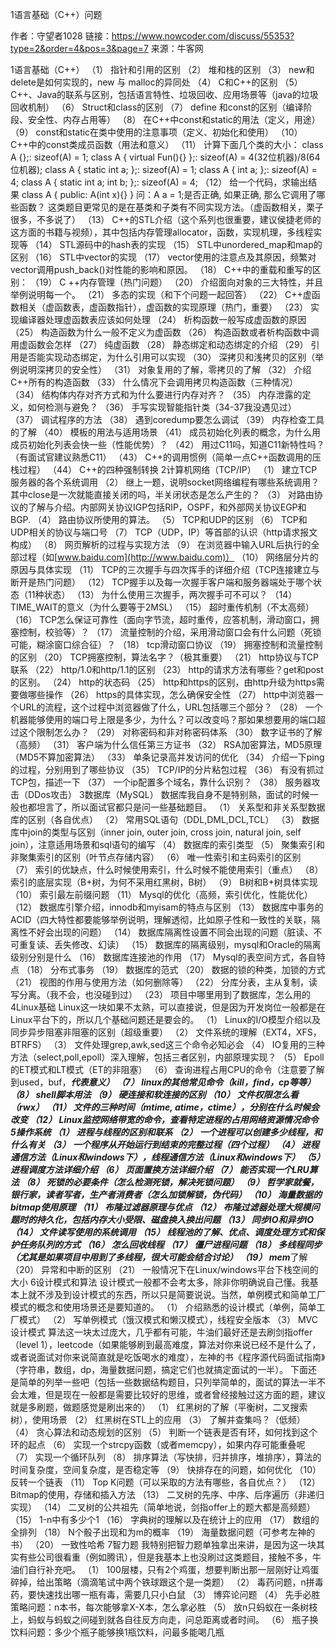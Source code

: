  1语言基础（C++）问题

作者：守望者1028
链接：https://www.nowcoder.com/discuss/55353?type=2&order=4&pos=3&page=7
来源：牛客网

1语言基础（C++）
 （1）    指针和引用的区别
 （2）    堆和栈的区别
 （3）    new和delete是如何实现的，new 与 malloc的异同处
 （4）    C和C++的区别
 （5）    C++、Java的联系与区别，包括语言特性、垃圾回收、应用场景等（java的垃圾回收机制）
 （6）    Struct和class的区别
 （7）    define 和const的区别（编译阶段、安全性、内存占用等）
 （8）    在C++中const和static的用法（定义，用途）
 （9）    const和static在类中使用的注意事项（定义、初始化和使用）
 （10）    C++中的const类成员函数（用法和意义）
 （11）    计算下面几个类的大小：
 class A {};: sizeof(A) = 1;
 class A { virtual Fun(){} };: sizeof(A) = 4(32位机器)/8(64位机器);
 class A { static int a; };: sizeof(A) = 1;
 class A { int a; };: sizeof(A) = 4;
 class A { static int a; int b; };: sizeof(A) = 4;
 （12）    给一个代码，求输出结果
 class A
 {
 public:
 A(int x){}
 }
 问：A a = 1;是否正确, 如果正确, 那么它调用了哪些函数？
 这类题目更常见的是在基类和子类有不同实现方法。（虚函数相关，栗子很多，不多说了）
 （13）    C++的STL介绍（这个系列也很重要，建议侯捷老师的这方面的书籍与视频），其中包括内存管理allocator，函数，实现机理，多线程实现等
 （14）    STL源码中的hash表的实现
 （15）    STL中unordered_map和map的区别
 （16）    STL中vector的实现
 （17）    vector使用的注意点及其原因，频繁对vector调用push_back()对性能的影响和原因。
 （18）    C++中的重载和重写的区别：
 （19）    C ++内存管理（热门问题）
 （20）    介绍面向对象的三大特性，并且举例说明每一个。
 （21）    多态的实现（和下个问题一起回答）
 （22）    C++虚函数相关（虚函数表，虚函数指针），虚函数的实现原理（热门，重要）
 （23）    实现编译器处理虚函数表应该如何处理
 （24）    析构函数一般写成虚函数的原因
 （25）    构造函数为什么一般不定义为虚函数
 （26）    构造函数或者析构函数中调用虚函数会怎样
 （27）    纯虚函数
 （28）    静态绑定和动态绑定的介绍
 （29）    引用是否能实现动态绑定，为什么引用可以实现
 （30）    深拷贝和浅拷贝的区别（举例说明深拷贝的安全性）
 （31）    对象复用的了解，零拷贝的了解
 （32）    介绍C++所有的构造函数
 （33）    什么情况下会调用拷贝构造函数（三种情况）
 （34）    结构体内存对齐方式和为什么要进行内存对齐？
 （35）    内存泄露的定义，如何检测与避免？
 （36）    手写实现智能指针类（34-37我没遇见过）
 （37）    调试程序的方法
 （38）    遇到coredump要怎么调试
 （39）    内存检查工具的了解
 （40）    模板的用法与适用场景
 （41）    成员初始化列表的概念，为什么用成员初始化列表会快一些（性能优势）？
 （42）    用过C11吗，知道C11新特性吗？（有面试官建议熟悉C11）
 （43）    C++的调用惯例（简单一点C++函数调用的压栈过程）
 （44）    C++的四种强制转换
 2计算机网络（TCP/IP）
 （1）    建立TCP服务器的各个系统调用
 （2）    继上一题，说明socket网络编程有哪些系统调用？其中close是一次就能直接关闭的吗，半关闭状态是怎么产生的？
 （3）    对路由协议的了解与介绍。内部网关协议IGP包括RIP，OSPF，和外部网关协议EGP和BGP.
 （4）    路由协议所使用的算法。
 （5）    TCP和UDP的区别
 （6）    TCP和UDP相关的协议与端口号
 （7）    TCP（UDP，IP）等首部的认识（http请求报文构成）
 （8）    网页解析的过程与实现方法
 （9）  在浏览器中输入URL后执行的全部过程（如[www.baidu.com](http://www.baidu.com)）
 （10）    网络层分片的原因与具体实现
 （11）    TCP的三次握手与四次挥手的详细介绍（TCP连接建立与断开是热门问题）
 （12）    TCP握手以及每一次握手客户端和服务器端处于哪个状态（11种状态）
 （13）    为什么使用三次握手，两次握手可不可以？
 （14）    TIME_WAIT的意义（为什么要等于2MSL）
 （15）    超时重传机制（不太高频）
 （16）    TCP怎么保证可靠性（面向字节流，超时重传，应答机制，滑动窗口，拥塞控制，校验等）？
 （17）    流量控制的介绍，采用滑动窗口会有什么问题（死锁可能，糊涂窗口综合征）？
 （18）    tcp滑动窗口协议
 （19）    拥塞控制和流量控制的区别
 （20）    TCP拥塞控制，算法名字？（极其重要）
 （21）    http协议与TCP联系
 （22）    http/1.0和http/1.1的区别
 （23）    http的请求方法有哪些？get和post的区别。
 （24）    http的状态码
 （25）    http和https的区别，由http升级为https需要做哪些操作
 （26）    https的具体实现，怎么确保安全性
 （27）    http中浏览器一个URL的流程，这个过程中浏览器做了什么，URL包括哪三个部分？
 （28）    一个机器能够使用的端口号上限是多少，为什么？可以改变吗？那如果想要用的端口超过这个限制怎么办？
 （29）    对称密码和非对称密码体系
 （30）    数字证书的了解（高频）
 （31）    客户端为什么信任第三方证书
 （32）    RSA加密算法，MD5原理（MD5不算加密算法）
 （33）    单条记录高并发访问的优化
 （34）    介绍一下ping的过程，分别用到了哪些协议
 （35）    TCP/IP的分片粘包过程
 （36）    有没有抓过TCP包，描述一下
 （37）    一个ip配置多个域名，靠什么识别？
 （38）    服务器攻击（DDos攻击）
 3数据库（MySQL）
 数据库我自身不是特别熟，面试的时候一般也都坦言了，所以面试官都只是问一些基础题目。
 （1）    关系型和非关系型数据库的区别（各自优点）
 （2）    常用SQL语句（DDL,DML,DCL,TCL）
 （3）    数据库中join的类型与区别（inner join, outer join, cross join, natural join, self join），注意适用场景和sql语句的编写
 （4）    数据库的索引类型
 （5）    聚集索引和非聚集索引的区别（叶节点存储内容）
 （6）    唯一性索引和主码索引的区别
 （7）    索引的优缺点，什么时候使用索引，什么时候不能使用索引（重点）
 （8）    索引的底层实现（B+树，为何不采用红黑树，B树）
 （9）    B树和B+树具体实现
 （10）    索引最左前缀问题
 （11）    Mysql的优化（高频，索引优化，性能优化）
 （12）    数据库引擎介绍，innodb和myisam的特点与区别
 （13）    数据库中事务的ACID（四大特性都要能够举例说明，理解透彻，比如原子性和一致性的关联，隔离性不好会出现的问题）
 （14）    数据库隔离性设置不同会出现的问题（脏读、不可重复读、丢失修改、幻读）
 （15）    数据库的隔离级别，mysql和Oracle的隔离级别分别是什么
 （16）    数据库连接池的作用
 （17）    Mysql的表空间方式，各自特点
 （18）    分布式事务
 （19）    数据库的范式
 （20）    数据的锁的种类，加锁的方式
 （21）    视图的作用与使用方法（如何删除等）
 （22）    分库分表，主从复制，读写分离。（我不会，也没碰到过）
 （23）    项目中哪里用到了数据库，怎么用的
 4Linux基础
 Linux这一块如果不太熟，可以直接说，但是因为开发岗位一般都是在Linux平台下的，所以几个基础问题还是要会的。
 （1）    Linux的I/O模型介绍以及同步异步阻塞非阻塞的区别（超级重要）
 （2）    文件系统的理解（EXT4，XFS，BTRFS）
 （3）    文件处理grep,awk,sed这三个命令必知必会
 （4）    IO复用的三种方法（select,poll,epoll）深入理解，包括三者区别，内部原理实现？
 （5）    Epoll的ET模式和LT模式（ET的非阻塞）
 （6）    查询进程占用CPU的命令（注意要了解到used，buf，***代表意义）
 （7）    linux的其他常见命令（kill，find，cp等等）
 （8）    shell脚本用法
 （9）    硬连接和软连接的区别
 （10）    文件权限怎么看（rwx）
 （11）    文件的三种时间（mtime, atime，ctime），分别在什么时候会改变
 （12）    Linux监控网络带宽的命令，查看特定进程的占用网络资源情况命令
 5操作系统
 （1）    进程与线程的区别和联系
 （2）    一个进程可以创建多少线程，和什么有关
 （3）    一个程序从开始运行到结束的完整过程（四个过程）
 （4）    进程通信方法（Linux和windows下），线程通信方法（Linux和windows下）
 （5）    进程调度方法详细介绍
 （6）    页面置换方法详细介绍
 （7）    能否实现一个LRU算法
 （8）    死锁的必要条件（怎么检测死锁，解决死锁问题）
 （9）    哲学家就餐，银行家，读者写者，生产者消费者（怎么加锁解锁，伪代码）
 （10）    海量数据的bitmap使用原理
 （11）    布隆过滤器原理与优点
 （12）    布隆过滤器处理大规模问题时的持久化，包括内存大小受限、磁盘换入换出问题
 （13）    同步IO和异步IO
 （14）    文件读写使用的系统调用
 （15）    线程池的了解、优点、调度处理方式和保护任务队列的方式
 （16）    怎么回收线程
 （17）    僵尸进程问题
 （18）    多线程同步（尤其是如果项目中用到了多线程，很大可能会结合讨论）
 （19）    mem***了解
 （20）    异常和中断的区别
 （21）    一般情况下在Linux/windows平台下栈空间的大小
 6设计模式和算法
 设计模式一般都不会考太多，除非你明确说自己懂。我基本上就不涉及到设计模式的东西，所以只是简要说说。当然，单例模式和简单工厂模式的概念和使用场景还是要知道的。
 （1）    介绍熟悉的设计模式（单例，简单工厂模式）
 （2）    写单例模式（饿汉模式和懒汉模式），线程安全版本
 （3）    MVC设计模式
 算法这一块太过庞大，几乎都有可能，牛油们最好还是去刷剑指offer（level 1），leetcode（如果能够刷到最高难度，算法对你来说已经不是什么了，或者说面试对你来说简直就是吃饭喝水的难度），左神的书《程序源代码面试指南》（字符串，数组，dp，海量数据问题，搞定它们也就搞定面试的一半）。
 下面还是简单的列举一些吧（包括一些数据结构题目，只列举简单的，面试的算法一半不会太难，但是现在一般都是需要比较好的思维，或者曾经接触过这方面的题，建议就是多刷题，做题感觉是刷出来的）
 （1）    红黑树的了解（平衡树，二叉搜索树），使用场景
 （2）    红黑树在STL上的应用
 （3）    了解并查集吗？（低频）
 （4）    贪心算法和动态规划的区别
 （5）    判断一个链表是否有环，如何找到这个环的起点
 （6）    实现一个strcpy函数（或者memcpy），如果内存可能重叠呢
 （7）    实现一个循环队列
 （8）    排序算法（写快排，归并排序，堆排序），算法的时间复杂度，空间复杂度，是否稳定等
 （9）    快排存在的问题，如何优化
 （10）    反转一个链表
 （11）    Top K问题（可以采取的方法有哪些，各自优点？）
 （12）    Bitmap的使用，存储和插入方法
 （13）    二叉树的先序、中序、后序遍历（非递归实现）
 （14）    二叉树的公共祖先（简单地说，剑指offer上的题大都是高频题）
 （15）    1-n中有多少个1
 （16）    字典树的理解以及在统计上的应用
 （17）    数组的全排列
 （18）    N个骰子出现和为m的概率
 （19）    海量数据问题（可参考左神的书）
 （20）    一致性哈希
 7智力题
 我特别把智力题单独拿出来讲，是因为这一块其实有些公司很看重（例如腾讯），但是我基本上也没刷过这类题目，接触不多，牛油们自行补充吧。
 （1）    100层楼，只有2个鸡蛋，想要判断出那一层刚好让鸡蛋碎掉，给出策略（滴滴笔试中两个铁球跟这个是一类题）
 （2）    毒药问题，n拼毒药，要快速找出哪一瓶有毒，需要几只小白鼠
 （3）    博弈论问题
 （4）    先手必胜策略问题：n本书，每次能够拿X-X本，怎么拿必胜
 （5）    放n只蚂蚁在一条树枝上，蚂蚁与蚂蚁之间碰到就各自往反方向走，问总距离或者时间。
 （6）    瓶子换饮料问题：多少个瓶子能够换1瓶饮料，问最多能喝几瓶  